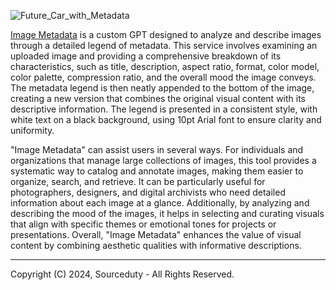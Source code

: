 ![Future_Car_with_Metadata](https://github.com/sourceduty/Image_Metadata/assets/123030236/0ae7474e-cf0e-4626-97a3-692171c54781)

[Image Metadata](https://chatgpt.com/g/g-jxMVMIhnr-image-metadata) is a custom GPT designed to analyze and describe images through a detailed legend of metadata. This service involves examining an uploaded image and providing a comprehensive breakdown of its characteristics, such as title, description, aspect ratio, format, color model, color palette, compression ratio, and the overall mood the image conveys. The metadata legend is then neatly appended to the bottom of the image, creating a new version that combines the original visual content with its descriptive information. The legend is presented in a consistent style, with white text on a black background, using 10pt Arial font to ensure clarity and uniformity.

"Image Metadata" can assist users in several ways. For individuals and organizations that manage large collections of images, this tool provides a systematic way to catalog and annotate images, making them easier to organize, search, and retrieve. It can be particularly useful for photographers, designers, and digital archivists who need detailed information about each image at a glance. Additionally, by analyzing and describing the mood of the images, it helps in selecting and curating visuals that align with specific themes or emotional tones for projects or presentations. Overall, "Image Metadata" enhances the value of visual content by combining aesthetic qualities with informative descriptions.

***
Copyright (C) 2024, Sourceduty - All Rights Reserved.
